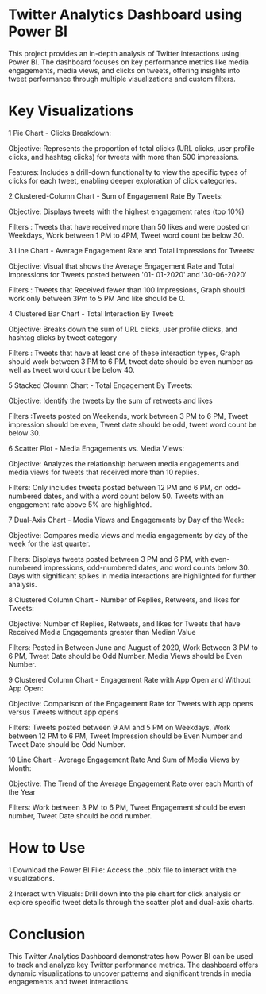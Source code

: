# Twitter Analytics Dashboard using Power BI

This project provides an in-depth analysis of Twitter interactions using Power BI. The dashboard focuses on key performance metrics like media engagements, media views, and clicks on tweets, offering insights into tweet performance through multiple visualizations and custom filters.

# Key Visualizations
1 Pie Chart - Clicks Breakdown:

Objective: Represents the proportion of total clicks (URL clicks, user profile clicks, and hashtag clicks) for tweets with more than 500 impressions.

Features: Includes a drill-down functionality to view the specific types of clicks for each tweet, enabling deeper exploration of click categories.

2 Clustered-Column Chart - Sum of Engagement Rate By Tweets:

Objective: Displays tweets with the highest engagement rates (top 10%)

Filters : Tweets that have received more than 50 likes and were posted on Weekdays, Work between 1 PM to 4PM, Tweet word count be below 30.

3 Line Chart - Average Engagement Rate and Total Impressions for Tweets:

Objective: Visual that shows the Average Engagement Rate and Total Impressions for Tweets posted between '01- 01-2020' and '30-06-2020'

Filters : Tweets that Received fewer than 100 Impressions, Graph should work only between 3Pm to 5 PM And like should be 0.

4 Clustered Bar Chart - Total Interaction By Tweet:

Objective: Breaks down the sum of URL clicks, user profile clicks, and hashtag clicks by tweet category 

Filters : Tweets that have at least one of these interaction types, Graph should work between 3 PM to 6 PM, tweet date should be even number as well as tweet word count be below 40.

5 Stacked Cloumn Chart - Total Engagement By Tweets:

Objective: Identify the tweets by the sum of retweets and likes 

Filters :Tweets posted on Weekends, work between 3 PM to 6 PM, Tweet impression should be even, Tweet date should be odd, tweet word count be below 30.

6 Scatter Plot - Media Engagements vs. Media Views:

Objective: Analyzes the relationship between media engagements and media views for tweets that received more than 10 replies.

Filters: Only includes tweets posted between 12 PM and 6 PM, on odd-numbered dates, and with a word count below 50. Tweets with an engagement rate above 5% are highlighted.

7 Dual-Axis Chart - Media Views and Engagements by Day of the Week:

Objective: Compares media views and media engagements by day of the week for the last quarter.

Filters: Displays tweets posted between 3 PM and 6 PM, with even-numbered impressions, odd-numbered dates, and word counts below 30.
Days with significant spikes in media interactions are highlighted for further analysis.

8 Clustered Column Chart - Number of Replies, Retweets, and likes for Tweets:

Objective: Number of Replies, Retweets, and likes for Tweets that have Received Media Engagements greater than Median Value

Filters: Posted in Between June and August of 2020, Work Between 3 PM to 6 PM, Tweet Date should be Odd Number, Media Views should be Even Number.

9 Clustered Column Chart - Engagement Rate with App Open and Without App Open: 

Objective: Comparison of the Engagement Rate for Tweets with app opens versus Tweets without app opens

Filters: Tweets posted between 9 AM and 5 PM on Weekdays, Work between 12 PM to 6 PM, Tweet Impression should be Even Number and Tweet Date should be Odd Number.

10 Line Chart - Average Engagement Rate And Sum of Media Views by Month:

Objective: The Trend of the Average Engagement Rate over each Month of the Year

Filters: Work between 3 PM to 6 PM, Tweet Engagement should be even number, Tweet Date should be odd number.

# How to Use
1 Download the Power BI File: Access the .pbix file to interact with the visualizations.

2 Interact with Visuals: Drill down into the pie chart for click analysis or explore specific tweet details through the scatter plot and dual-axis charts.

# Conclusion
This Twitter Analytics Dashboard demonstrates how Power BI can be used to track and analyze key Twitter performance metrics. The dashboard offers dynamic
visualizations to uncover patterns and significant trends in media engagements and tweet interactions.
